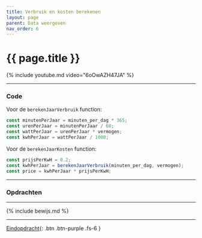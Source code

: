 ```yaml
---
title: Verbruik en kosten berekenen
layout: page
parent: Data weergeven
nav_order: 6
---
```


# {{ page.title }}

{% include youtube.md video="6oOwAZH47JA" %}

---

### Code

Voor de `berekenJaarVerbruik` function:
```js
const minutenPerJaar = minuten_per_dag * 365;
const urenPerJaar = minutenPerJaar / 60;
const wattPerJaar = urenPerJaar * vermogen;
const kwhPerJaar = wattPerJaar / 1000;
```

Voor de `berekenJaarKosten` function:
```js
const prijsPerKwH = 0.2;
const kwhPerJaar = berekenJaarVerbruik(minuten_per_dag, vermogen);
const price = kwhPerJaar * prijsPerKwH;
```

---

### Opdrachten


---

{% include bewijs.md %}

---

[Eindopdracht](7-opdracht.md){: .btn .btn-purple .fs-6 }
